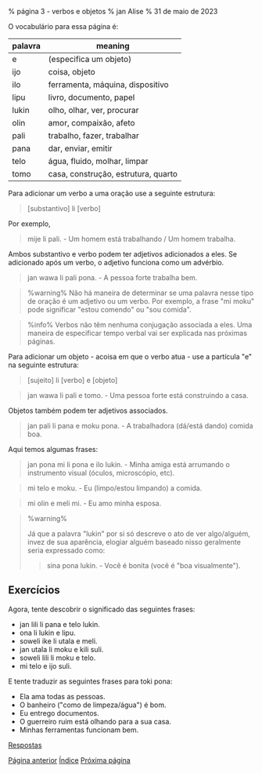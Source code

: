 % página 3 - verbos e objetos
% jan Alise
% 31 de maio de 2023

O vocabulário para essa página é:

| palavra | meaning                             |
|---------|-------------------------------------|
| e       | (especifica um objeto)              |
| ijo     | coisa, objeto                       |
| ilo     | ferramenta, máquina, dispositivo    |
| lipu    | livro, documento, papel             |
| lukin   | olho, olhar, ver, procurar          |
| olin    | amor, compaixão, afeto              |
| pali    | trabalho, fazer, trabalhar          |
| pana    | dar, enviar, emitir                 |
| telo    | água, fluido, molhar, limpar        |
| tomo    | casa, construção, estrutura, quarto |

Para adicionar um verbo a uma oração use a seguinte estrutura:

> [substantivo] li [verbo]

Por exemplo,

> mije li pali. - Um homem está trabalhando / Um homem trabalha.

Ambos substantivo e verbo podem ter adjetivos adicionados a eles. Se adicionado
após um verbo, o adjetivo funciona como um advérbio.

> jan wawa li pali pona. - A pessoa forte trabalha bem.

> %warning%
> Não há maneira de determinar se uma palavra nesse tipo de oração é um
> adjetivo ou um verbo. Por exemplo, a frase "mi moku" pode significar "estou
> comendo" ou "sou comida".

> %info%
> Verbos não têm nenhuma conjugação associada a eles. Uma maneira de
> especificar tempo verbal vai ser explicada nas próximas páginas.

Para adicionar um objeto - acoisa em que o verbo atua - use a partícula "e" na
seguinte estrutura:

> [sujeito] li [verbo] e [objeto]

> jan wawa li pali e tomo. - Uma pessoa forte está construindo a casa.

Objetos também podem ter adjetivos associados.

> jan pali li pana e moku pona. - A trabalhadora (dá/está dando) comida boa.

Aqui temos algumas frases:

> jan pona mi li pona e ilo lukin. - Minha amiga está arrumando o instrumento 
> visual (óculos, microscópio, etc).

> mi telo e moku. - Eu (limpo/estou limpando) a comida.

> mi olin e meli mi. - Eu amo minha esposa.

> %warning%
> 
> Já que a palavra "lukin" por si só descreve o ato de ver algo/alguém, invez
> de sua aparência, elogiar alguém baseado nisso geralmente seria expressado
> como:
> 
> > sina pona lukin. - Você é bonita (você é "boa visualmente").
>
 
## Exercícios

Agora, tente descobrir o significado das seguintes frases:

* jan lili li pana e telo lukin.
* ona li lukin e lipu.
* soweli ike li utala e meli.
* jan utala li moku e kili suli.
* soweli lili li moku e telo.
* mi telo e ijo suli.

E tente traduzir as seguintes frases para toki pona:

* Ela ama todas as pessoas.
* O banheiro ("como de limpeza/água") é bom.
* Eu entrego documentos.
* O guerreiro ruim está olhando para a sua casa.
* Minhas ferramentas funcionam bem.

[Respostas](pt_answers.html#p3)

[Página anterior](pt_2.html) [Índice](pt_index.html) [Próxima página](pt_4.html)
